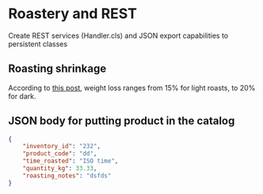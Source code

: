 # Roastery and REST

Create REST services (Handler.cls) and JSON export capabilities to persistent classes

## Roasting shrinkage

According to [this post](https://coffee.stackexchange.com/questions/3352/how-much-weight-reduction-occurs-after-roasting-coffee-beans#:~:text=The%20roasting%20process%20leads%20to,20%25%20on%20dark%20roast%20profiles.), weight loss ranges from 15% for light roasts, to 20% for dark.

## JSON body for putting product in the catalog

```json
{
    "inventory_id": "232",
    "product_code": "dd",
    "time_roasted": "ISO time",
    "quantity_kg": 33.33,
    "roasting_notes": "dsfds"
}
```

